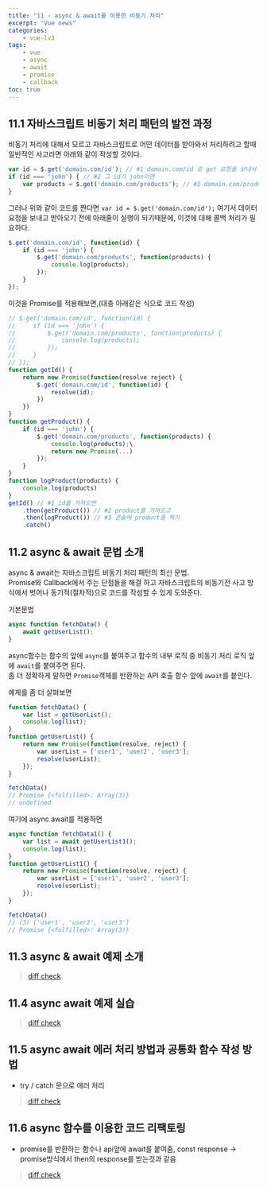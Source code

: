 ```yaml
--- 
title: "11 - async & await를 이용한 비동기 처리" 
excerpt: "Vue news"
categories: 
    - vue-lv3
tags: 
    - vue
    - async
    - await
    - promise
    - callback
toc: true
--- 
```


## 11.1 자바스크립트 비동기 처리 패턴의 발전 과정

비동기 처리에 대해서 모르고 자바스크립트로 어떤 데이터를 받아와서 처리하려고 할때 일반적인 사고라면 아래와 같이 작성할 것이다.

```javascript
var id = $.get('domain.com/id'); // #1 domain.com/id 로 get 요청을 보내서 결과값을 id에 담고
if (id === 'john') { // #2 그 id가 john이면
    var products = $.get('domain.com/products'); // #3 domain.com/products 로 get 요청을 받아서 결과값을 products에 담아라
}
```

그러나 위와 같이 코드를 짠다면 `var id = $.get('domain.com/id');` 여기서 데이터 요청을 보내고 받아오기 전에 아래줄이 실행이 되기때문에, 이것에 대해 콜백 처리가 필요하다.

```javascript
$.get('domain.com/id', function(id) {
    if (id === 'john') {
        $.get('domain.com/products', function(products) {
            console.log(products);
        });
    }
});
```

이것을 Promise를 적용해보면,(대충 아래같은 식으로 코드 작성)
```javascript
// $.get('domain.com/id', function(id) {
//     if (id === 'john') {
//         $.get('domain.com/products', function(products) {
//             console.log(products);
//         });
//     }
// });
function getId() {
    return new Promise(function(resolve reject) {
        $.get('domain.com/id', function(id) {
            resolve(id);
        })
    })
}
function getProduct() {
    if (id === 'john') {
        $.get('domain.com/products', function(products) {
            console.log(products);\
            return new Promise(...)
        });
    }
}
function logProduct(products) {
    console.log(products)
}
getId() // #1 id를 가져오면
    .then(getProduct()) // #2 product를 가져오고
    .then(logProduct()) // #3 콘솔에 product를 찍기
    .catch()
```

## 11.2 async & await 문법 소개

async & await는 자바스크립트 비동기 처리 패턴의 최신 문법.  
Promise와 Callback에서 주는 단점들을 해결 하고 자바스크립트의 비동기전 사고 방식에서 벗어나 동기적(절차적)으로 코드를 작성할 수 있게 도와준다.

기본문법

```javascript
async function fetchData() {
    await getUserList();
}
```
async함수는 함수의 앞에 `async`를 붙여주고 함수의 내부 로직 중 비동기 처리 로직 앞에 `await`를 붙여주면 된다.  
좀 더 정확하게 말하면 `Promise`객체를 반환하는 API 호출 함수 앞에 `await`를 붙인다.

예제를 좀 더 살펴보면  
```javascript
function fetchData() {
    var list = getUserList();
    console.log(list);
}
function getUserList() {
    return new Promise(function(resolve, reject) {
        var userList = ['user1', 'user2', 'user3'];
        resolve(userList);
    });
}

fetchData()
// Promise {<fulfilled>: Array(3)}
// undefined
```

여기에 async await를 적용하면  
```javascript
async function fetchData1() {
    var list = await getUserList1();
    console.log(list);
}
function getUserList1() {
    return new Promise(function(resolve, reject) {
        var userList = ['user1', 'user2', 'user3'];
        resolve(userList);
    });
}

fetchData()
// (3) ['user1', 'user2', 'user3']
// Promise {<fulfilled>: Array(3)}
```

## 11.3 async & await 예제 소개

>[diff check](https://github.com/wjddk0909/vue-news/commit/0737fe51e0aa5b5727af0e46305a249db996c090)

## 11.4 async await 예제 실습

>[diff check](https://github.com/wjddk0909/vue-news/commit/8d9fd89a99dcb30b8a86595f38fcbaa4deb9c884)

## 11.5 async await 에러 처리 방법과 공통화 함수 작성 방법

- try / catch 문으로 에러 처리

>[diff check](https://github.com/wjddk0909/vue-news/commit/ebb2dccbdc4c56a96ce2c6a5fe335fd1a1be4c33)

## 11.6 async 함수를 이용한 코드 리팩토링

- promise를 반환하는 함수나 api앞에 await를 붙여줌, const response -> promise방식에서 then의 response를 받는것과 같음

>[diff check](https://github.com/wjddk0909/vue-news/commit/4f9bd67dbbea1fca881dadbf1dccab1cd31d2c13)